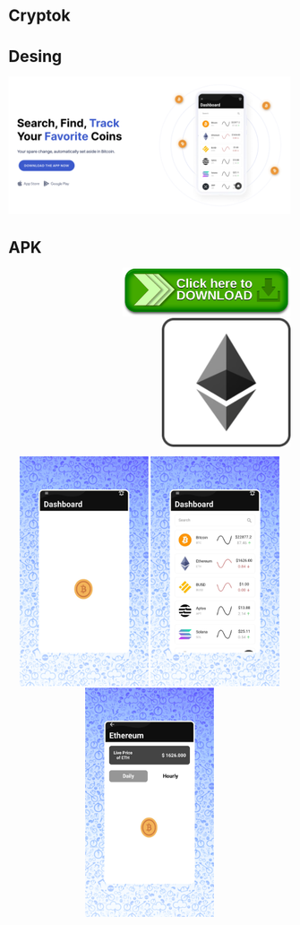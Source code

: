 # Cryptok

# Desing

<p align="left">
<img src="screenShots/Prev.png" />

# APK

  </p>
<p align="right">
<a href="https://drive.google.com/file/d/1ZtGqaoCdZM4ZjHKpViTDb42ujx97_NjS/view?usp=sharing" target="_blank"><img src="screenShots/download.png" width="300"></a>
 <img src="screenShots/Thumbnails.png" width="230" />
 </p>

<p align="center">
  <img src="screenShots/1.png" width="230" />
 
  <img src="screenShots/2.png" width="230" /> 
 
  <img src="screenShots/3.png" width="230" /> 
</p>

<p align="left">

  </p>






